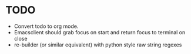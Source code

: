 # TODO
  * Convert todo to org mode.
  * Emacsclient should grab focus on start and return focus to terminal on close
  * re-builder (or similar equivalent) with python style raw string regexes
